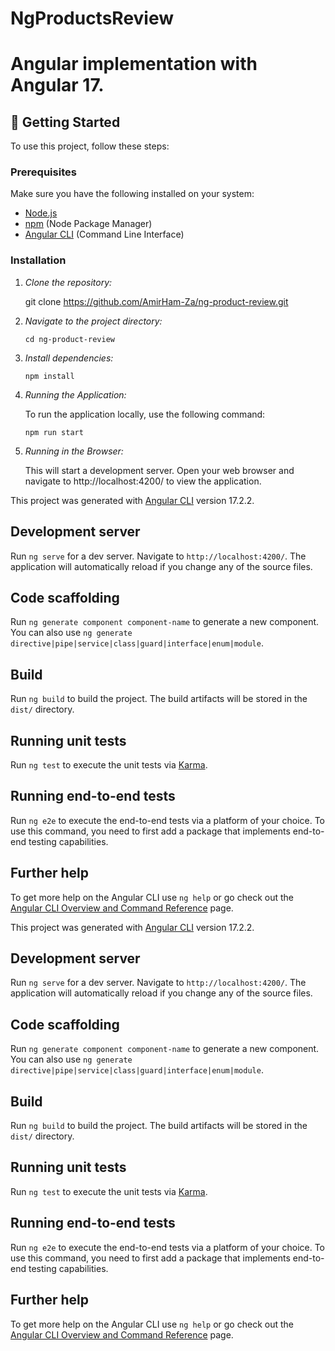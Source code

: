 # NgProductsReview

# Angular implementation with Angular 17.

## 🚀 Getting Started

To use this project, follow these steps:

### Prerequisites

Make sure you have the following installed on your system:

- [Node.js](https://nodejs.org/)
- [npm](https://www.npmjs.com/) (Node Package Manager)
- [Angular CLI](https://angular.io/cli) (Command Line Interface)

### Installation

1. *Clone the repository:*

   git clone https://github.com/AmirHam-Za/ng-product-review.git
   
2. *Navigate to the project directory:*

   `cd ng-product-review`

3. *Install dependencies:*

   `npm install`

4. *Running the Application:*

   To run the application locally, use the following command:

   `npm run start`

5. *Running in the Browser:*

   This will start a development server. Open your web browser and navigate to
   http://localhost:4200/ to view the application.


This project was generated with [Angular CLI](https://github.com/angular/angular-cli) version 17.2.2.

## Development server

Run `ng serve` for a dev server. Navigate to `http://localhost:4200/`. The application will automatically reload if you change any of the source files.

## Code scaffolding

Run `ng generate component component-name` to generate a new component. You can also use `ng generate directive|pipe|service|class|guard|interface|enum|module`.

## Build

Run `ng build` to build the project. The build artifacts will be stored in the `dist/` directory.

## Running unit tests

Run `ng test` to execute the unit tests via [Karma](https://karma-runner.github.io).

## Running end-to-end tests

Run `ng e2e` to execute the end-to-end tests via a platform of your choice. To use this command, you need to first add a package that implements end-to-end testing capabilities.

## Further help

To get more help on the Angular CLI use `ng help` or go check out the [Angular CLI Overview and Command Reference](https://angular.io/cli) page.

This project was generated with [Angular CLI](https://github.com/angular/angular-cli) version 17.2.2.

## Development server

Run `ng serve` for a dev server. Navigate to `http://localhost:4200/`. The application will automatically reload if you change any of the source files.

## Code scaffolding

Run `ng generate component component-name` to generate a new component. You can also use `ng generate directive|pipe|service|class|guard|interface|enum|module`.

## Build

Run `ng build` to build the project. The build artifacts will be stored in the `dist/` directory.

## Running unit tests

Run `ng test` to execute the unit tests via [Karma](https://karma-runner.github.io).

## Running end-to-end tests

Run `ng e2e` to execute the end-to-end tests via a platform of your choice. To use this command, you need to first add a package that implements end-to-end testing capabilities.

## Further help

To get more help on the Angular CLI use `ng help` or go check out the [Angular CLI Overview and Command Reference](https://angular.io/cli) page.
